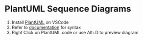 # PlantUML Sequence Diagrams

1. Install [PlantUML](https://marketplace.visualstudio.com/items?itemName=jebbs.plantuml) on VSCode
2. Refer to [documentation](https://plantuml.com/sequence-diagram) for syntax
3. Right Click on PlantUML code or use Alt+D to preview diagram